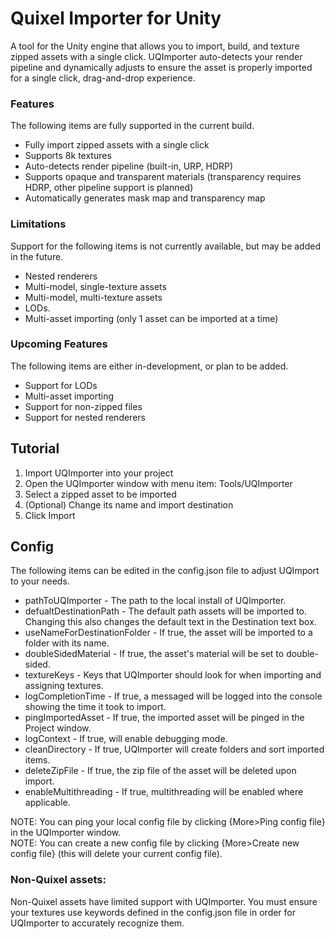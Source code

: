 # Quixel Importer for Unity
A tool for the Unity engine that allows you to import, build, and texture zipped assets with a single click. UQImporter auto-detects your render pipeline and dynamically adjusts to ensure the asset is properly imported for a single click, drag-and-drop experience.

### Features
The following items are fully supported in the current build.
* Fully import zipped assets with a single click
* Supports 8k textures
* Auto-detects render pipeline (built-in, URP, HDRP)
* Supports opaque and transparent materials (transparency requires HDRP, other pipeline support is planned)
* Automatically generates mask map and transparency map

 ### Limitations
Support for the following items is not currently available, but may be added in the future.
* Nested renderers
* Multi-model, single-texture assets
* Multi-model, multi-texture assets
* LODs.
* Multi-asset importing (only 1 asset can be imported at a time)

### Upcoming Features
The following items are either in-development, or plan to be added.
* Support for LODs
* Multi-asset importing
* Support for non-zipped files
* Support for nested renderers

## Tutorial
1. Import UQImporter into your project
2. Open the UQImporter window with menu item: Tools/UQImporter
3. Select a zipped asset to be imported
4. (Optional) Change its name and import destination
5. Click Import

## Config
The following items can be edited in the config.json file to adjust UQImport to your needs. 

* pathToUQImporter - The path to the local install of UQImporter.
* defualtDestinationPath - The default path assets will be imported to. Changing this also changes the default text in the Destination text box.
* useNameForDestinationFolder - If true, the asset will be imported to a folder with its name.
* doubleSidedMaterial - If true, the asset's material will be set to double-sided.
* textureKeys - Keys that UQImporter should look for when importing and assigning textures.
* logCompletionTime - If true, a messaged will be logged into the console showing the time it took to import.
* pingImportedAsset - If true, the imported asset will be pinged in the Project window.
* logContext - If true, will enable debugging mode.
* cleanDirectory - If true, UQImporter will create folders and sort imported items.
* deleteZipFile - If true, the zip file of the asset will be deleted upon import.
* enableMultithreading - If true, multithreading will be enabled where applicable.

NOTE: You can ping your local config file by clicking {More>Ping config file} in the UQImporter window.  
NOTE: You can create a new config file by clicking {More>Create new config file} (this will delete your current config file).

### Non-Quixel assets:
Non-Quixel assets have limited support with UQImporter. You must ensure your textures use keywords defined in the config.json file in order for UQImporter to accurately recognize them.
